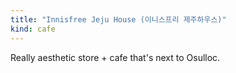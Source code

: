 ```yaml
---
title: "Innisfree Jeju House (이니스프리 제주하우스)"
kind: cafe
---
```

Really aesthetic store + cafe that's next to Osulloc. 
